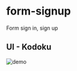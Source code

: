# form-signup
Form sign in, sign up
## UI - Kodoku
![demo](https://i.ibb.co/FVj0Mjg/Screenshot-2021-12-22-130040.png)
